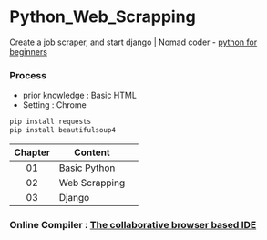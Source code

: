 # Python_Web_Scrapping
Create a job scraper, and start django    | Nomad coder - [python for beginners](https://nomadcoders.co/python-for-beginners)

### Process
- prior knowledge : Basic HTML
- Setting : Chrome

```python
pip install requests
pip install beautifulsoup4
```

|Chapter|Content||
|:---:|---|---|
|01|Basic Python||
|02|Web Scrapping||
|03|Django||


### Online Compiler : [The collaborative browser based IDE](https://repl.it/)
